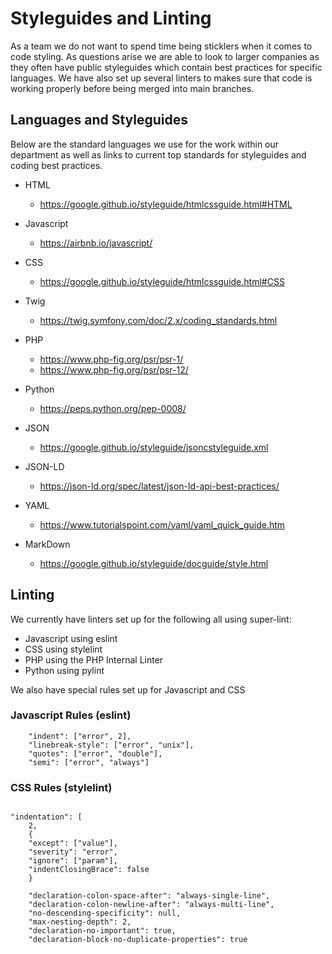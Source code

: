 # Styleguides and Linting

As a team we do not want to spend time being sticklers when it comes to code styling. As questions arise we are able to look to larger companies as they often have public styleguides which contain best practices for specific languages. We have also set up several linters to makes sure that code is working properly before being merged into main branches.  

## Languages and Styleguides

Below are the standard languages we use for the work within our department as well as links to current top standards for styleguides and coding best practices.

- HTML
    - https://google.github.io/styleguide/htmlcssguide.html#HTML

- Javascript
    - https://airbnb.io/javascript/

- CSS
    - https://google.github.io/styleguide/htmlcssguide.html#CSS

- Twig
    - https://twig.symfony.com/doc/2.x/coding_standards.html

- PHP
    - https://www.php-fig.org/psr/psr-1/ 
    - https://www.php-fig.org/psr/psr-12/

- Python
    - https://peps.python.org/pep-0008/

- JSON
    - https://google.github.io/styleguide/jsoncstyleguide.xml

- JSON-LD
    - https://json-ld.org/spec/latest/json-ld-api-best-practices/

- YAML
    - https://www.tutorialspoint.com/yaml/yaml_quick_guide.htm

- MarkDown
    - https://google.github.io/styleguide/docguide/style.html

## Linting

We currently have linters set up for the following all using super-lint: 

- Javascript using eslint
- CSS using stylelint
- PHP using the PHP Internal Linter
- Python using pylint

We also have special rules set up for Javascript and CSS

### Javascript Rules (eslint)

```
    "indent": ["error", 2],
    "linebreak-style": ["error", "unix"],
    "quotes": ["error", "double"],
    "semi": ["error", "always"]
```

### CSS Rules (stylelint)

```

"indentation": [
    2,
    {
    "except": ["value"],
    "severity": "error",
    "ignore": ["param"],
    "indentClosingBrace": false
    }

    "declaration-colon-space-after": "always-single-line",
    "declaration-colon-newline-after": "always-multi-line",
    "no-descending-specificity": null,
    "max-nesting-depth": 2,
    "declaration-no-important": true,
    "declaration-block-no-duplicate-properties": true

```